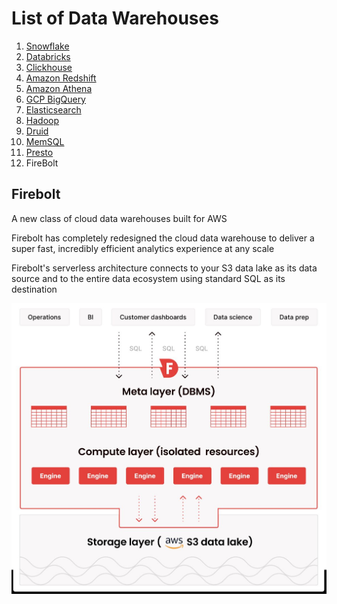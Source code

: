 # List of Data Warehouses

1. [Snowflake](databases/data-warehouses/snowflake/readme.md)
2. [Databricks](databases/data-warehouses/databricks/readme.md)
3. [Clickhouse](databases/data-warehouses/clickhouse.md)
4. [Amazon Redshift](databases/sql-databases/aws-redshift/readme.md)
5. [Amazon Athena](cloud/aws/analytics/amazon-athena.md)
6. [GCP BigQuery](cloud/others/gcp-bigquery-big-query.md)
7. [Elasticsearch](technologies/elasticsearch/readme.md)
8. [Hadoop](technologies/apache-hadoop/readme.md)
9. [Druid](databases/nosql-databases/druid/readme.md)
10. [MemSQL](databases/sql-databases/memsql/readme.md)
11. [Presto](technologies/others/presto.md)
12. FireBolt

## Firebolt

A new class of cloud data warehouses built for AWS

Firebolt has completely redesigned the cloud data warehouse to deliver a super fast, incredibly efficient analytics experience at any scale

Firebolt's serverless architecture connects to your S3 data lake as its data source and to the entire data ecosystem using standard SQL as its destination

![image](../../media/Data-Warehousing_Databases-image1.jpg)
